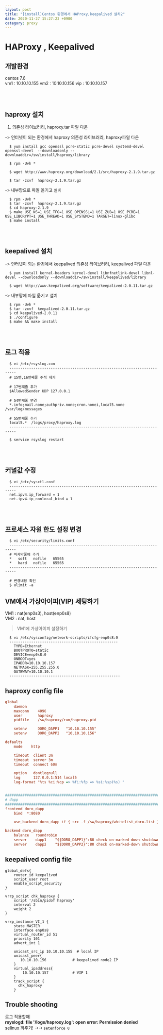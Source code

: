 ```yaml
---
layout: post
title: "[install]Centos 환경에서 HAProxy,keepalived 설치2"
date: 2020-11-27 15:27:23 +0900
category: proxy
---
```


# HAProxy , Keepalived

## 개발환경

centos 7.6  
vm1 : 10.10.10.155
vm2 : 10.10.10.156
vip : 10.10.10.157
  
  
<br/><br/>

## haproxy 설치 
1. 의존성 라이브러리, haproxy.tar 파일 다운  
   
-> 인터넷이 되는 환경에서 haproxy 의존성 라이브러리, haproxy파일 다운
  ```console 
    $ yum install gcc openssl pcre-static pcre-devel systemd-devel openssl-devel  --downloadonly --downloaddir=/sw/install/haproxy/library 

    $ rpm -Uvh * 

    $ wget http://www.haproxy.org/download/2.1/src/haproxy-2.1.9.tar.gz

    $ tar -zxvf  haproxy-2.1.9.tar.gz  
  ```

-> 내부망으로 파일 옮기고 설치 
  ```console 
    $ rpm -Uvh * 
    $ tar -zxvf  haproxy-2.1.9.tar.gz  
    $ cd haproxy-2.1.9
    $ make USE_NS=1 USE_TFO=1 USE_OPENSSL=1 USE_ZUB=1 USE_PCRE=1 USE_LIBCRYPT=1 USE_THREAD=1 USE_SYSTEMD=1 TARGET=linux-glibc
    $ make install
  ```

<br/><br/>

## keepalived 설치  

-> 인터넷이 되는 환경에서 keepalived 의존성 라이브러리, keepalived 파일 다운
  ```console 
    $ yum install kernel-headers kernel-devel libnfnetlink-devel libnl-devel --downloadonly --downloaddir=/sw/install/keepalived/library

    $ wget http://www.keepalived.org/software/keepalived-2.0.11.tar.gz
  ```

-> 내부망에 파일 옮기고 설치
  ```console 
    $ rpm -Uvh * 
    $ tar -zxvf  keepalived-2.0.11.tar.gz  
    $ cd keepalived-2.0.11
    $ ./configure
    $ make && make install
  ```

<br/><br/>

## 로그 적용  

```console
  $ vi /etc/rsyslog.con
  -------------------------------------------------------------------------
  # 15번,16번째줄 주석 제거

  # 17번째줄 추가   
  $AllowedSender UDP 127.0.0.1
  
  # 54번째줄 변경
  *.info;mail.none;authpriv.none;cron.nonei,local5.none   /var/log/messages

  # 55번쨰줄 추가
  local5.*  /logs/proxy/haproxy.log
  -------------------------------------------------------------------------

  $ service rsyslog restart
```

<br/><br/>

## 커널값 수정  
```console
  $ vi /etc/sysctl.conf
  -------------------------------------------------------------------------
  net.ipv4.ip_forward = 1
  net.ipv4.ip_nonlocal_bind = 1
```

<br/><br/>

## 프로세스 자원 한도 설정 변경  
```
  $ vi /etc/security/limits.conf
  -------------------------------------------------------------------------
  # 마지막줄에 추가
  *   soft   nofile   65565
  *   hard   nofile   65565
  -------------------------------------------------------------------------

  # 변경내용 확인
  $ ulimit -a 
```

  

## VM에서 가상아이피(VIP) 세팅하기  
VM1 : nat(enp0s3), host(enp0s8)  
VM2 : nat, host  

> VM1에 가상아이피 설정하기
```
  $ vi /etc/sysconfig/network-scripts/ifcfg-enp0s8:0
  --------------------------------------------------
    TYPE=Ethernet
    BOOTPROTO=static
    DEVICE=enp0s8:0
    ONBOOT=yes
    IPADDR=10.10.10.157
    NETMASK=255.255.255.0
    GATEWAY=10.10.10.1
  ---------------------------------------------------
```

## haproxy config file 
```cfg
global
    daemon
    maxconn    4096
    user       haproxy
    pidfile    /sw/haproxy/run/haproxy.pid

    setenv     DORO_DAPP1   "10.10.10.155"
    setenv     DORO_DAPP2   "10.10.10.156"

defaults
    mode    http

    timeout  client 3m
    timeout  server 3m
    timeout  connect 60m

    option   dontlognull
    log      127.0.0.1:514 local5
    log-format "%ts %ci:%cp => %fi:%fp => %si:%sp(%s) "


#######################################################################
# dapp
#######################################################################
frontend doro_dapp
    bind  *:8080

    use_backend doro_dapp if { src -f /sw/haproxy/whitelist_doro.list }

backend doro_dapp
    balance   roundrobin
    server    dapp1    "${DORO_DAPP1}":80 check on-marked-down shutdown-sessions
    server    dapp2    "${DORO_DAPP2}":80 check on-marked-down shutdown-sessions

```

## keepalived config file
```
global_defs{
    router_id keepalived
    script_user root
    enable_script_security
}

vrrp_script chk_haproxy {
    script '/sbin/pidof haproxy'
    interval 2
    weight 2
}

vrrp_instance VI_1 {
    state MASTER
    interface enp0s8
    virtual_router_id 51
    priority 101
    advert_int 1

    unicast_src_ip 10.10.10.155  # local IP
    unicast_peer{
       10.10.10.156            # keepalived node2 IP
    }
    virtual_ipaddress{
        10.10.10.157           # VIP 1
    }
    track_script {
      chk_haproxy
    }

```

## Trouble shooting
로그 적용할때     
**rsyslogd: file '/logs/haproxy.log': open error: Permission denied**  
selinux 꺼주기! ㅋㅋ  `setenforce 0`



